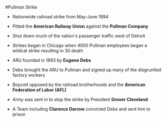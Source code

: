 #Pullman Strike

- Nationwide railroad strike from May-June 1894

- Pitted the **American Railway Union** against the **Pullman Company**







- Shut down much of the nation's passenger traffic west of Detroit







- Strikes began in Chicago when 4000 Pullman employees began a wildcat strike resulting in 30 death







- ARU founded in 1893 by **Eugene Debs**







- Debs brought the ARU to  Pullman and signed up many of the disgruntled factory workers







- Boycott opposed by the railroad brotherhoods and the **American Federation of Labor (AFL)**







- Army was sent in to stop the strike by President **Grover Cleveland**



- A Team including **Clarence Darrow** convicted Debs and sent him to prison